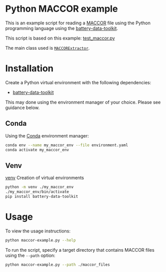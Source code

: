 # Python MACCOR example
This is an example script for reading a [MACCOR](http://www.maccor.com/Products/Software.aspx) file using the Python programming language using the [battery-data-toolkit](https://github.com/materials-data-facility/battery-data-toolkit).

This script is based on this example: [test_maccor.py](https://github.com/materials-data-facility/battery-data-toolkit/blob/master/scripts/CAMP/test_maccor.py)

The main class used is [`MACCORExtractor`](https://github.com/materials-data-facility/battery-data-toolkit/blob/master/batdata/extractors/maccor.py).

# Installation

Create a Python virtual environment with the following dependencies:

* [battery-data-toolkit](https://pypi.org/project/battery-data-toolkit/)

This may done using the environment manager of your choice. Please see guidance below.

## Conda

Using the [Conda](https://docs.conda.io/en/latest/) environment manager:

```bash
conda env --name my_maccor_env --file environment.yaml
conda activate my_maccor_env
```

## Venv

[venv](https://docs.python.org/3/library/venv.html) Creation of virtual environments

```bash
python -m venv ./my_maccor_env
./my_maccor_env/bin/activate
pip install battery-data-toolkit
```

# Usage

To view the usage instructions:

```bash
python maccor-example.py --help
```

To run the script, specify a target directory that contains MACCOR files using the `--path` option:

```bash
python maccor-example.py --path ./maccor_files
```

